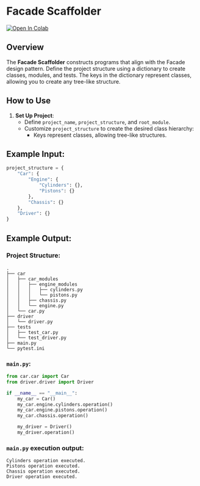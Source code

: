 # Facade Scaffolder

[![Open In Colab](https://colab.research.google.com/assets/colab-badge.svg)](https://colab.research.google.com/github/genarominetto/dict_to_pattern/blob/main/main.ipynb)

## Overview
The **Facade Scaffolder** constructs programs that align with the Facade design pattern. Define the project structure using a dictionary to create classes, modules, and tests. The keys in the dictionary represent classes, allowing you to create any tree-like structure.

## How to Use

1. **Set Up Project**:
    - Define `project_name`, `project_structure`, and `root_module`.
    - Customize `project_structure` to create the desired class hierarchy:
        - Keys represent classes, allowing tree-like structures.


## Example Input:

```python
project_structure = {
    "Car": {
        "Engine": {
            "Cylinders": {},
            "Pistons": {}
        },
        "Chassis": {}
    },
    "Driver": {}
}
```

## Example Output:

### Project Structure:

```
.
├── car
│   ├── car_modules
│   │   ├── engine_modules
│   │   │   ├── cylinders.py
│   │   │   └── pistons.py
│   │   ├── chassis.py
│   │   └── engine.py
│   └── car.py
├── driver
│   └── driver.py
├── tests
│   ├── test_car.py
│   └── test_driver.py
├── main.py
└── pytest.ini
```

### `main.py`:

```python
from car.car import Car
from driver.driver import Driver

if __name__ == "__main__":
    my_car = Car()
    my_car.engine.cylinders.operation()
    my_car.engine.pistons.operation()
    my_car.chassis.operation()

    my_driver = Driver()
    my_driver.operation()

```

### `main.py` execution output:

```
Cylinders operation executed.
Pistons operation executed.
Chassis operation executed.
Driver operation executed.
```
